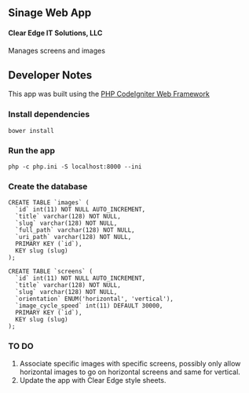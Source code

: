 ## Sinage Web App

#### Clear Edge IT Solutions, LLC

Manages screens and images

## Developer Notes

This app was built using the [PHP CodeIgniter Web Framework](https://codeigniter.com/)

### Install dependencies

    bower install

### Run the app

    php -c php.ini -S localhost:8000 --ini

### Create the database

    CREATE TABLE `images` (
      `id` int(11) NOT NULL AUTO_INCREMENT,
      `title` varchar(128) NOT NULL,
      `slug` varchar(128) NOT NULL,
      `full_path` varchar(128) NOT NULL,
      `uri_path` varchar(128) NOT NULL,
      PRIMARY KEY (`id`),
      KEY slug (slug)
    );

    CREATE TABLE `screens` (
      `id` int(11) NOT NULL AUTO_INCREMENT,
      `title` varchar(128) NOT NULL,
      `slug` varchar(128) NOT NULL,
      `orientation` ENUM('horizontal', 'vertical'),
      `image_cycle_speed` int(11) DEFAULT 30000,
      PRIMARY KEY (`id`),
      KEY slug (slug)
    );

### TO DO
1) Associate specific images with specific screens, possibly only allow horizontal images to go on horizontal screens and same for vertical.
2) Update the app with Clear Edge style sheets.
